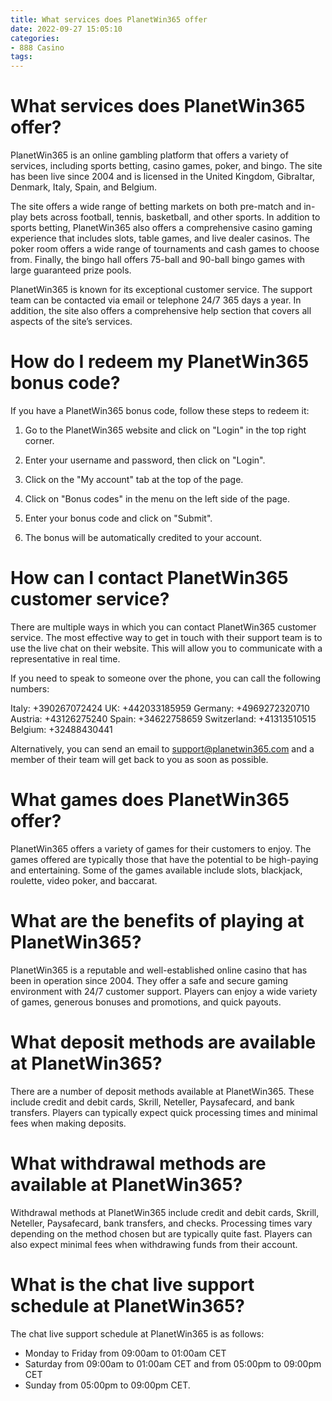 ```yaml
---
title: What services does PlanetWin365 offer
date: 2022-09-27 15:05:10
categories:
- 888 Casino
tags:
---
```



#  What services does PlanetWin365 offer?

PlanetWin365 is an online gambling platform that offers a variety of services, including sports betting, casino games, poker, and bingo. The site has been live since 2004 and is licensed in the United Kingdom, Gibraltar, Denmark, Italy, Spain, and Belgium.

The site offers a wide range of betting markets on both pre-match and in-play bets across football, tennis, basketball, and other sports. In addition to sports betting, PlanetWin365 also offers a comprehensive casino gaming experience that includes slots, table games, and live dealer casinos. The poker room offers a wide range of tournaments and cash games to choose from. Finally, the bingo hall offers 75-ball and 90-ball bingo games with large guaranteed prize pools.

PlanetWin365 is known for its exceptional customer service. The support team can be contacted via email or telephone 24/7 365 days a year. In addition, the site also offers a comprehensive help section that covers all aspects of the site’s services.

#  How do I redeem my PlanetWin365 bonus code?

If you have a PlanetWin365 bonus code, follow these steps to redeem it:

1. Go to the PlanetWin365 website and click on "Login" in the top right corner.

2. Enter your username and password, then click on "Login".

3. Click on the "My account" tab at the top of the page.

4. Click on "Bonus codes" in the menu on the left side of the page.

5. Enter your bonus code and click on "Submit".

6. The bonus will be automatically credited to your account.

#  How can I contact PlanetWin365 customer service?

There are multiple ways in which you can contact PlanetWin365 customer service. The most effective way to get in touch with their support team is to use the live chat on their website. This will allow you to communicate with a representative in real time.

If you need to speak to someone over the phone, you can call the following numbers:

Italy: +390267072424
UK: +442033185959
Germany: +4969272320710
Austria: +43126275240
Spain: +34622758659
Switzerland: +41313510515
Belgium: +32488430441


Alternatively, you can send an email to support@planetwin365.com and a member of their team will get back to you as soon as possible.

#  What games does PlanetWin365 offer?

PlanetWin365 offers a variety of games for their customers to enjoy. The games offered are typically those that have the potential to be high-paying and entertaining. Some of the games available include slots, blackjack, roulette, video poker, and baccarat.

# What are the benefits of playing at PlanetWin365?

PlanetWin365 is a reputable and well-established online casino that has been in operation since 2004. They offer a safe and secure gaming environment with 24/7 customer support. Players can enjoy a wide variety of games, generous bonuses and promotions, and quick payouts.

# What deposit methods are available at PlanetWin365?

There are a number of deposit methods available at PlanetWin365. These include credit and debit cards, Skrill, Neteller, Paysafecard, and bank transfers. Players can typically expect quick processing times and minimal fees when making deposits.

# What withdrawal methods are available at PlanetWin365?

Withdrawal methods at PlanetWin365 include credit and debit cards, Skrill, Neteller, Paysafecard, bank transfers, and checks. Processing times vary depending on the method chosen but are typically quite fast. Players can also expect minimal fees when withdrawing funds from their account.

#  What is the chat live support schedule at PlanetWin365?

The chat live support schedule at PlanetWin365 is as follows:

- Monday to Friday from 09:00am to 01:00am CET
- Saturday from 09:00am to 01:00am CET and from 05:00pm to 09:00pm CET
- Sunday from 05:00pm to 09:00pm CET.